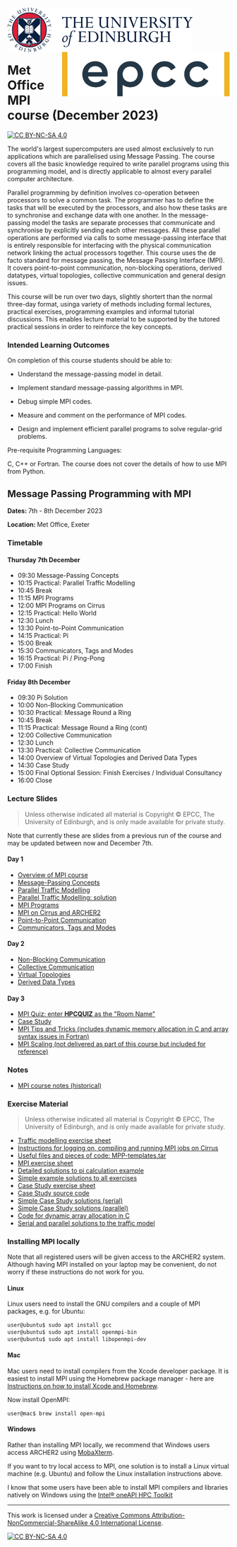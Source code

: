 <img src="./images/eduni_logo.png"  height="100" align="left"> <img src="./images/epcc_logo.jpg" align="right" height="100">

<br /><br /><br /><br /><br />

# Met Office MPI course (December 2023)

[![CC BY-NC-SA 4.0][cc-by-nc-sa-shield]][cc-by-nc-sa]

The world's largest supercomputers are used almost exclusively to run
applications which are parallelised using Message Passing. The course
covers all the basic knowledge required to write parallel programs
using this programming model, and is directly applicable to almost
every parallel computer architecture.

Parallel programming by definition involves co-operation between
processors to solve a common task. The programmer has to define the
tasks that will be executed by the processors, and also how these
tasks are to synchronise and exchange data with one another. In the
message-passing model the tasks are separate processes that
communicate and synchronise by explicitly sending each other
messages. All these parallel operations are performed via calls to
some message-passing interface that is entirely responsible for
interfacing with the physical communication network linking the actual
processors together. This course uses the de facto standard for
message passing, the Message Passing Interface (MPI). It covers
point-to-point communication, non-blocking operations, derived
datatypes, virtual topologies, collective communication and general
design issues.

This course will be run over two days, slightly shortert than the
normal three-day format, usinga variety of methods including formal
lectures, practical exercises, programming examples and informal
tutorial discussions. This enables lecture material to be supported by
the tutored practical sessions in order to reinforce the key concepts.

<h3>Intended Learning Outcomes</h3>

On completion of this course students should be able to:

 * Understand the message-passing model in detail.

 * Implement standard message-passing algorithms in MPI.

 * Debug simple MPI codes.

 * Measure and comment on the performance of MPI codes.

 * Design and implement efficient parallel programs to solve
regular-grid problems.

Pre-requisite Programming Languages:

C, C++ or Fortran. The course does not cover the details of how to use
MPI from Python.

<h2>Message Passing Programming with MPI</h2>

<p><strong>Dates: </strong>7th - 8th December 2023
<p><strong>Location: </strong>Met Office, Exeter</p>


<h3>Timetable</h3>

<h4>Thursday 7th December</h4>

<ul>
<li>    09:30 Message-Passing Concepts
<li>    10:15 Practical: Parallel Traffic Modelling
<li>    10:45 Break
<li>    11:15 MPI Programs
<li>    12:00 MPI Programs on Cirrus
<li>    12:15 Practical: Hello World
<li>    12:30 Lunch
<li>    13:30 Point-to-Point Communication
<li>    14:15 Practical: Pi
<li>    15:00 Break
<li>    15:30 Communicators, Tags and Modes
<li>    16:15 Practical: Pi / Ping-Pong
<li>    17:00 Finish
</ul>

<h4>Friday 8th December</h4>

<ul>

<li>    09:30 Pi Solution
<li>    10:00 Non-Blocking Communication
<li>    10:30 Practical: Message Round a Ring
<li>    10:45 Break
<li>    11:15 Practical: Message Round a Ring (cont)
<li>    12:00 Collective Communication
<li>    12:30 Lunch
<li>    13:30 Practical: Collective Communication
<li>    14:00 Overview of Virtual Topologies and Derived Data Types
<li>    14:30 Case Study
<li>    15:00 Final Optional Session: Finish Exercises / Individual Consultancy
<li>    16:00 Close

</ul>

<h3>Lecture Slides</h3>

<p><blockquote>Unless otherwise indicated all material is Copyright
&copy; EPCC, The University of Edinburgh, and is only made available
for private study. </blockquote></p>

Note that currently these are slides from a previous run of the course
and may be updated between now and December 7th.

<h4>Day 1</h4>

<ul>
<li><a href="https://github.com/EPCCed/MetOfficeTrainingDec23/raw/main/MPI/slides/L00-overview_3day.pdf">Overview of MPI course</a>
<li><a href="https://github.com/EPCCed/MetOfficeTrainingDec23/raw/main/MPI/slides/L01-mpconcepts.pdf">Message-Passing Concepts</a>
<li><a href="https://github.com/EPCCed/MetOfficeTrainingDec23/raw/main/MPI/slides/E01-traffic.pdf">Parallel Traffic Modelling</a>
<li><a href="https://github.com/EPCCed/MetOfficeTrainingDec23/raw/main/MPI/slides/road-solution.pdf">Parallel Traffic Modelling: solution</a>
<li><a href="https://github.com/EPCCed/MetOfficeTrainingDec23/raw/main/MPI/slides/L02-intro.pdf">MPI Programs</a>
<li><a href="https://github.com/EPCCed/MetOfficeTrainingDec23/raw/main/MPI/slides/L03-archer2-cirrus-mpi.pdf">MPI on Cirrus and ARCHER2</a>
<li><a href="https://github.com/EPCCed/MetOfficeTrainingDec23/raw/main/MPI/slides/L04-pt2pt.pdf">Point-to-Point Communication</a>
<li><a href="https://github.com/EPCCed/MetOfficeTrainingDec23/raw/main/MPI/slides/L06-modetagcomm.pdf">Communicators, Tags and Modes</a>
</ul>

<h4>Day 2</h4>

<ul>

<li><a href="https://github.com/EPCCed/MetOfficeTrainingDec23/raw/main/MPI/slides/L07-nonblocking.pdf">Non-Blocking Communication</a>
<li><a href="https://github.com/EPCCed/MetOfficeTrainingDec23/raw/main/MPI/slides/L08-collective.pdf">Collective Communication</a>
<li><a href="https://github.com/EPCCed/MetOfficeTrainingDec23/raw/main/MPI/slides/L09-topology.pdf">Virtual Topologies</a>
<li><a href="https://github.com/EPCCed/MetOfficeTrainingDec23/raw/main/MPI/slides/L10-derivedtypes.pdf">Derived Data Types</a> 

</ul>

<h4>Day 3</h4>

<ul>
<li><a href="https://b.socrative.com/login/student/">MPI Quiz: enter <b>HPCQUIZ</b> as the "Room Name"</a>
<li><a href="https://github.com/EPCCed/MetOfficeTrainingDec23/raw/main/MPI/slides/L11-casestudy.pdf">Case Study</a>
<li><a href="https://github.com/EPCCed/MetOfficeTrainingDec23/raw/main/MPI/slides/L12-tipsandtricks.pdf">MPI Tips and Tricks (includes dynamic memory allocation in C and array syntax issues in Fortran)</a>
<li><a href="https://github.com/EPCCed/MetOfficeTrainingDec23/raw/main/MPI/slides/L13-scaling.pdf">MPI Scaling (not delivered as part of this course but included for reference)</a>
</ul>

<h3>Notes</h3>

<ul>
<li><a href="https://github.com/EPCCed/MetOfficeTrainingDec23/raw/main/MPI/notes/MPP-notes.pdf">MPI course notes (historical)</a>
</ul>

<h3>Exercise Material</h3>

<p><blockquote>Unless otherwise indicated all material is Copyright &copy; EPCC, The University of Edinburgh, and is only made available for private study. </blockquote></p>

<ul>
<li><a href="https://github.com/EPCCed/MetOfficeTrainingDec23/raw/main/MPI/exercises/road.pdf">Traffic modelling exercise sheet</a></li>
<li><a href="https://github.com/EPCCed/MetOfficeTrainingDec23/raw/main/MPI/exercises/Cirrus-MPI-cribsheet.pdf">Instructions for logging on, compiling and running MPI jobs on Cirrus</a></li>
<li><a href="https://github.com/EPCCed/MetOfficeTrainingDec23/raw/main/MPI/exercises/MPP-templates.tar">Useful files and pieces of code: MPP-templates.tar</a></li>
<li><a href="https://github.com/EPCCed/MetOfficeTrainingDec23/raw/main/MPI/exercises/MPP-exercises.pdf">MPI exercise sheet</a></li>
<li><a href="https://github.com/EPCCed/MetOfficeTrainingDec23/raw/main/MPI/exercises/MPP-pi.tar">Detailed solutions to pi calculation example</a>
<li><a href="https://github.com/EPCCed/MetOfficeTrainingDec23/raw/main/MPI/exercises/MPP-solutions.tar">Simple example solutions to all exercises</a>
<li><a href="https://github.com/EPCCed/MetOfficeTrainingDec23/raw/main/MPI/exercises/MPP-casestudy.pdf">Case Study exercise sheet</a></li>
<li><a href="https://github.com/EPCCed/MetOfficeTrainingDec23/raw/main/MPI/exercises/MPP-casestudy.tar.gz">Case Study source code</a></li>
<li><a href="https://github.com/EPCCed/MetOfficeTrainingDec23/raw/main/MPI/exercises/MPP-caseserial.tar">Simple Case Study solutions (serial)</a></li>
<li><a href="https://github.com/EPCCed/MetOfficeTrainingDec23/raw/main/MPI/exercises/MPP-casesolns.tar">Simple Case Study solutions (parallel)</a></li>
<li><a href="https://github.com/EPCCed/MetOfficeTrainingDec23/raw/main/MPI/exercises/MPP-arralloc.tar">Code for dynamic array allocation in C</a>
<li><a href="https://github.com/EPCCed/MetOfficeTrainingDec23/raw/main/MPI/exercises/MPP-traffic.tar">Serial and parallel solutions to the traffic model</a></li>
</ul>

<h3>Installing MPI locally</h3>

Note that all registered users will be given access to the ARCHER2
system. Although having MPI installed on your laptop may be
convenient, do not worry if these instructions do not work for you.

<h4>Linux</h4>

Linux users need to install the GNU compilers and a couple of MPI packages,
e.g. for Ubuntu:

    user@ubuntu$ sudo apt install gcc
    user@ubuntu$ sudo apt install openmpi-bin
    user@ubuntu$ sudo apt install libopenmpi-dev

<h4>Mac</h4>

Mac users need to install compilers from the Xcode developer
package. It is easiest to install MPI using the Homebrew package
manager - here are [Instructions on how to install Xcode and
Homebrew](https://www.moncefbelyamani.com/how-to-install-xcode-homebrew-git-rvm-ruby-on-mac/).

Now install OpenMPI:

    user@mac$ brew install open-mpi

<h4>Windows</h4>

Rather than installing MPI locally, we recommend that Windows users
access ARCHER2 using
[MobaXterm](https://docs.archer2.ac.uk/user-guide/connecting/#windows).

If you want to try local access to MPI, one solution is to install a
Linux virtual machine (e.g. Ubuntu) and follow the Linux installation
instructions above.

I know that some users have been able to install MPI compilers and libraries natively on Windows using the [Intel® oneAPI HPC Toolkit](https://software.intel.com/content/www/us/en/develop/tools/oneapi/hpc-toolkit.html)

---

This work is licensed under a
[Creative Commons Attribution-NonCommercial-ShareAlike 4.0 International License][cc-by-nc-sa].

[cc-by-nc-sa]: http://creativecommons.org/licenses/by-nc-sa/4.0/
[cc-by-nc-sa-image]: https://licensebuttons.net/l/by-nc-sa/4.0/88x31.png
[cc-by-nc-sa-shield]: https://img.shields.io/badge/License-CC%20BY--NC--SA%204.0-lightgrey.svg

[![CC BY-NC-SA 4.0][cc-by-nc-sa-image]][cc-by-nc-sa]

